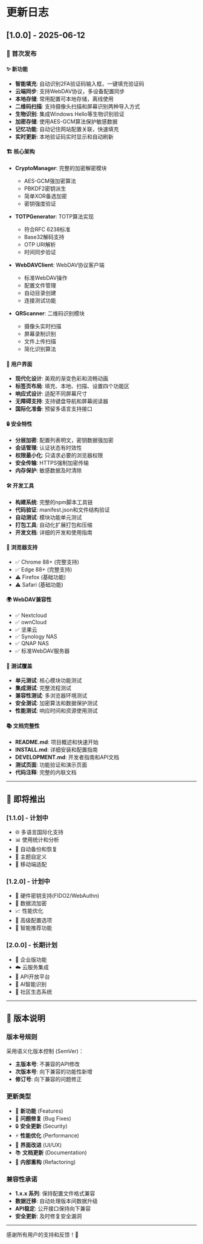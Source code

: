 # 更新日志

## [1.0.0] - 2025-06-12

### 🎉 首次发布

#### ✨ 新功能
- **智能填充**: 自动识别2FA验证码输入框，一键填充验证码
- **云端同步**: 支持WebDAV协议，多设备配置同步
- **本地存储**: 常用配置可本地存储，离线使用
- **二维码扫描**: 支持摄像头扫描和屏幕识别两种导入方式
- **生物识别**: 集成Windows Hello等生物识别验证
- **加密存储**: 使用AES-GCM算法保护敏感数据
- **记忆功能**: 自动记住网站配置关联，快速填充
- **实时更新**: 本地验证码实时显示和自动刷新

#### 🏗️ 核心架构
- **CryptoManager**: 完整的加密解密模块
  - AES-GCM强加密算法
  - PBKDF2密钥派生
  - 简单XOR备选加密
  - 密钥强度验证
  
- **TOTPGenerator**: TOTP算法实现
  - 符合RFC 6238标准
  - Base32解码支持
  - OTP URI解析
  - 时间同步验证
  
- **WebDAVClient**: WebDAV协议客户端
  - 标准WebDAV操作
  - 配置文件管理
  - 自动目录创建
  - 连接测试功能
  
- **QRScanner**: 二维码识别模块
  - 摄像头实时扫描
  - 屏幕录制识别
  - 文件上传扫描
  - 简化识别算法

#### 🎨 用户界面
- **现代化设计**: 美观的渐变色彩和流畅动画
- **标签页布局**: 填充、本地、扫描、设置四个功能区
- **响应式设计**: 适配不同屏幕尺寸
- **无障碍支持**: 支持键盘导航和屏幕阅读器
- **国际化准备**: 预留多语言支持接口

#### 🔒 安全特性
- **分层加密**: 配置列表明文，密钥数据强加密
- **会话管理**: 认证状态有时效性
- **权限最小化**: 只请求必要的浏览器权限
- **安全传输**: HTTPS强制加密传输
- **内存保护**: 敏感数据及时清除

#### 🛠️ 开发工具
- **构建系统**: 完整的npm脚本工具链
- **代码验证**: manifest.json和文件结构验证
- **自动测试**: 模块功能单元测试
- **打包工具**: 自动化扩展打包和压缩
- **开发文档**: 详细的开发和使用指南

#### 📱 浏览器支持
- ✅ Chrome 88+ (完整支持)
- ✅ Edge 88+ (完整支持)
- ⚠️ Firefox (基础功能)
- ⚠️ Safari (基础功能)

#### 🌍 WebDAV兼容性
- ✅ Nextcloud
- ✅ ownCloud  
- ✅ 坚果云
- ✅ Synology NAS
- ✅ QNAP NAS
- ✅ 标准WebDAV服务器

#### 🧪 测试覆盖
- **单元测试**: 核心模块功能测试
- **集成测试**: 完整流程测试
- **兼容性测试**: 多浏览器环境测试
- **安全测试**: 加密算法和数据保护测试
- **性能测试**: 响应时间和资源使用测试

#### 📚 文档完整性
- **README.md**: 项目概述和快速开始
- **INSTALL.md**: 详细安装和配置指南
- **DEVELOPMENT.md**: 开发者指南和API文档
- **测试页面**: 功能验证和演示页面
- **代码注释**: 完整的内联文档

---

## 🔮 即将推出

### [1.1.0] - 计划中
- 🌐 多语言国际化支持
- 📊 使用统计和分析
- 🔄 自动备份和恢复
- 🎨 主题自定义
- 📱 移动端适配

### [1.2.0] - 计划中  
- 🔐 硬件密钥支持(FIDO2/WebAuthn)
- 🌊 数据流加密
- 📈 性能优化
- 🔧 高级配置选项
- 🤖 智能推荐功能

### [2.0.0] - 长期计划
- 🏢 企业版功能
- ☁️ 云服务集成
- 🔗 API开放平台
- 🎯 AI智能识别
- 🌟 社区生态系统

---

## 📝 版本说明

### 版本号规则
采用语义化版本控制 (SemVer)：
- **主版本号**: 不兼容的API修改
- **次版本号**: 向下兼容的功能性新增
- **修订号**: 向下兼容的问题修正

### 更新类型
- 🎉 **新功能** (Features)
- 🐛 **问题修复** (Bug Fixes)  
- 🔒 **安全更新** (Security)
- ⚡ **性能优化** (Performance)
- 🎨 **界面改进** (UI/UX)
- 📚 **文档更新** (Documentation)
- 🔧 **内部重构** (Refactoring)

### 兼容性承诺
- **1.x.x 系列**: 保持配置文件格式兼容
- **数据迁移**: 自动处理版本间数据升级
- **API稳定**: 公开接口保持向下兼容
- **安全更新**: 及时修复安全漏洞

---

感谢所有用户的支持和反馈！🙏
